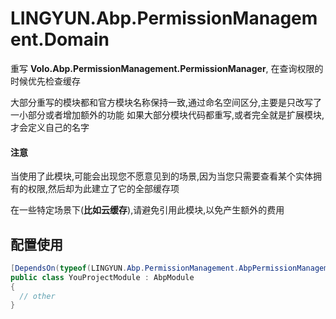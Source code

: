 # LINGYUN.Abp.PermissionManagement.Domain

重写 **Volo.Abp.PermissionManagement.PermissionManager**, 在查询权限的时候优先检查缓存

大部分重写的模块都和官方模块名称保持一致,通过命名空间区分,主要是只改写了一小部分或者增加额外的功能
如果大部分模块代码都重写,或者完全就是扩展模块,才会定义自己的名字

#### 注意

当使用了此模块,可能会出现您不愿意见到的场景,因为当您只需要查看某个实体拥有的权限,然后却为此建立了它的全部缓存项

在一些特定场景下(**比如云缓存**),请避免引用此模块,以免产生额外的费用

## 配置使用


```csharp
[DependsOn(typeof(LINGYUN.Abp.PermissionManagement.AbpPermissionManagementDomainModule))]
public class YouProjectModule : AbpModule
{
  // other
}
